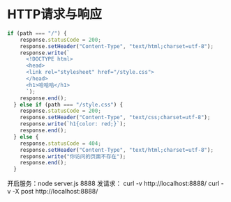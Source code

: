 # HTTP请求与响应

```javascript
if (path === "/") {
    response.statusCode = 200;
    response.setHeader("Content-Type", "text/html;charset=utf-8");
    response.write(`
      <!DOCTYPE html>
      <head>
      <link rel="stylesheet" href="/style.css">
      </head>
      <h1>哈哈哈</h1>
      `);
    response.end();
  } else if (path === "/style.css") {
    response.statusCode = 200;
    response.setHeader("Content-Type", "text/css;charset=utf-8");
    response.write(`h1{color: red;}`);
    response.end();
  } else {
    response.statusCode = 404;
    response.setHeader("Content-Type", "text/html;charset=utf-8");
    response.write("你访问的页面不存在");
    response.end();
  }
```
开启服务：node server.js 8888
发请求：
curl -v http://localhost:8888/
curl -v -X post http://localhost:8888/




